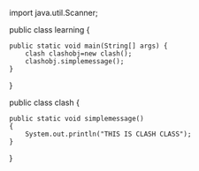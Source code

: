 import java.util.Scanner;

public class learning {

	public static void main(String[] args) {
		clash clashobj=new clash();
		clashobj.simplemessage();
	}

}

public class clash {
	
	public static void simplemessage()
	{
		System.out.println("THIS IS CLASH CLASS");
	}

}
